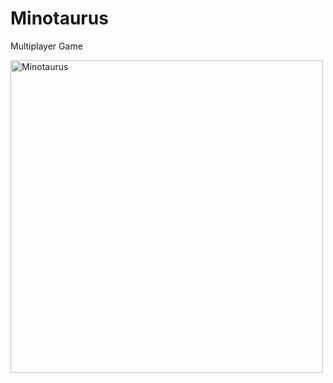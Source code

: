 # Minotaurus
Multiplayer Game

<img src="https://static.wikia.nocookie.net/skyscrapergame/images/9/97/Minotaur.jpg/revision/latest?cb=20181025021029" alt="Minotaurus" width="500" />

